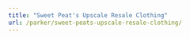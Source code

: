 ```yaml
---
title: "Sweet Peat's Upscale Resale Clothing"
url: /parker/sweet-peats-upscale-resale-clothing/
---
```

